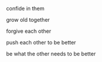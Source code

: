 confide in them

grow old together

forgive each other

push each other to be better

be what the other needs to be better

